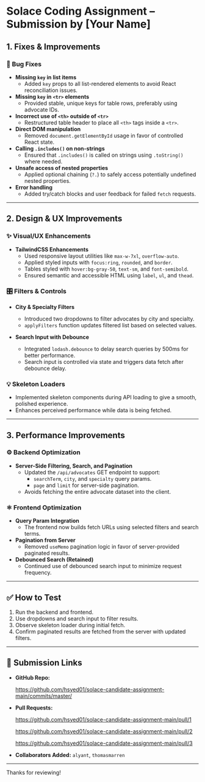 # Solace Coding Assignment – Submission by [Your Name]

## 1. Fixes & Improvements

### 🔧 Bug Fixes

- **Missing `key` in list items**
  - Added `key` props to all list-rendered elements to avoid React reconciliation issues.
- **Missing `key` in `<tr>` elements**
  - Provided stable, unique keys for table rows, preferably using advocate IDs.
- **Incorrect use of `<th>` outside of `<tr>`**
  - Restructured table header to place all `<th>` tags inside a `<tr>`.
- **Direct DOM manipulation**
  - Removed `document.getElementById` usage in favor of controlled React state.
- **Calling `.includes()` on non-strings**
  - Ensured that `.includes()` is called on strings using `.toString()` where needed.
- **Unsafe access of nested properties**
  - Applied optional chaining (`?.`) to safely access potentially undefined nested properties.
- **Error handling**
  - Added try/catch blocks and user feedback for failed `fetch` requests.

---

## 2. Design & UX Improvements

### ✨ Visual/UX Enhancements

- **TailwindCSS Enhancements**
  - Used responsive layout utilities like `max-w-7xl`, `overflow-auto`.
  - Applied styled inputs with `focus:ring`, `rounded`, and `border`.
  - Tables styled with `hover:bg-gray-50`, `text-sm`, and `font-semibold`.
  - Ensured semantic and accessible HTML using `label`, `ul`, and `thead`.

### 🎛️ Filters & Controls

- **City & Specialty Filters**
  - Introduced two dropdowns to filter advocates by city and specialty.
  - `applyFilters` function updates filtered list based on selected values.

- **Search Input with Debounce**
  - Integrated `lodash.debounce` to delay search queries by 500ms for better performance.
  - Search input is controlled via state and triggers data fetch after debounce delay.

### 💡 Skeleton Loaders

- Implemented skeleton components during API loading to give a smooth, polished experience.
- Enhances perceived performance while data is being fetched.

---

## 3. Performance Improvements

### ⚙️ Backend Optimization

- **Server-Side Filtering, Search, and Pagination**
  - Updated the `/api/advocates` GET endpoint to support:
    - `searchTerm`, `city`, and `specialty` query params.
    - `page` and `limit` for server-side pagination.
  - Avoids fetching the entire advocate dataset into the client.

### ⚛️ Frontend Optimization

- **Query Param Integration**
  - The frontend now builds fetch URLs using selected filters and search terms.
- **Pagination from Server**
  - Removed `useMemo` pagination logic in favor of server-provided paginated results.
- **Debounced Search (Retained)**
  - Continued use of debounced search input to minimize request frequency.

---

## ✅ How to Test

1. Run the backend and frontend.
2. Use dropdowns and search input to filter results.
3. Observe skeleton loader during initial fetch.
4. Confirm paginated results are fetched from the server with updated filters.

---

## 🔗 Submission Links

- **GitHub Repo:** 

    https://github.com/hsyed01/solace-candidate-assignment-main/commits/master/

- **Pull Requests:** 

    https://github.com/hsyed01/solace-candidate-assignment-main/pull/1

    https://github.com/hsyed01/solace-candidate-assignment-main/pull/2

    https://github.com/hsyed01/solace-candidate-assignment-main/pull/3

- **Collaborators Added:** `alyant`, `thomasmarren`

---

Thanks for reviewing!

